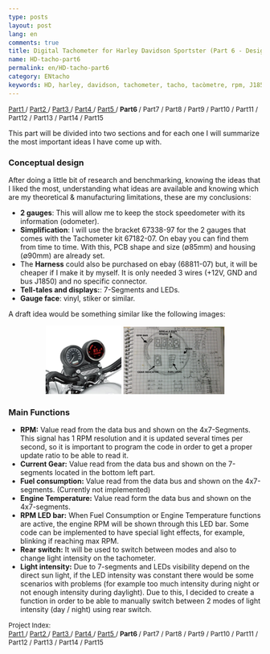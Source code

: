 ```yaml
---
type: posts
layout: post
lang: en
comments: true
title: Digital Tachometer for Harley Davidson Sportster (Part 6 - Design and functions)
name: HD-tacho-part6
permalink: en/HD-tacho-part6
category: ENtacho
keywords: HD, harley, davidson, tachometer, tacho, tacòmetre, rpm, J1850, design, functions
---
```

<p>
<font size="2"> 
<a href="/en/HD-tacho-part1">Part1 </a>/
<a href="/en/HD-tacho-part2"> Part2 </a>/
<a href="/en/HD-tacho-part3"> Part3 </a>/
<a href="/en/HD-tacho-part4"> Part4 </a>/
<a href="/en/HD-tacho-part5"> Part5 </a>/
<b> Part6 </b>/
 Part7 /
 Part8 /
 Part9 /
 Part10 /
 Part11 /
 Part12 /
 Part13 /
 Part14 /
 Part15
 </font>
</p>
This part will be divided into two sections and for each one I will summarize the most important ideas I have come up with.

### Conceptual design

After doing a little bit of research and benchmarking, knowing the ideas that I liked the most, understanding what ideas are available and knowing which are my theoretical & manufacturing limitations, these are my conclusions:<br>
- <b>2 gauges</b>: This will allow me to keep the stock speedometer with its information (odometer).<br>
- <b>Simplification</b>: I will use the bracket 67338-97 for the 2 gauges that comes with the Tachometer kit 67182-07. On ebay you can find them from time to time. With this, PCB shape and size (&#8709;85mm) and housing (&#8709;90mm) are already set.<br>
- The <b>Harness</b> could also be purchased on ebay (68811-07) but, it will be cheaper if I make it by myself. It is only needed 3 wires (+12V, GND and bus J1850) and no specific connector.<br>
- <b>Tell-tales and displays:</b>: 7-Segments and LEDs.<br>
- <b>Gauge face</b>: vinyl, stiker or similar.

A draft idea would be something similar like the following images:<br><center>
<img style="display:inline" src="/images/Part6/proto-disseny1.png" width="30%" alt="HD Sportster Tachometer. Source: Momex.cat" title="HD Sportster with double gauge">
<img style="display:inline" src="/images/Part6/proto-disseny.jpg" width="40%" alt="Draft. Source: Momex.cat" title="Draft">
</center>
<!--more-->

### Main Functions

- <b>RPM:</b> Value read from the data bus and shown on the 4x7-Segments. This signal has 1 RPM resolution and it is updated several times per second, so it is important to program the code in order to get a proper update ratio to be able to read it. <br>
- <b>Current Gear:</b> Value read from the data bus and shown on the 7-segments located in the bottom left part. <br>
- <b>Fuel consumption:</b> Value read from the data bus and shown on the 4x7-segments. (Currently not implemented)<br>
- <b>Engine Temperature:</b> Value read form the data bus and shown on the 4x7-segments. <br>
- <b>RPM LED bar:</b> When Fuel Consumption or Engine Temperature functions are active, the engine RPM will be shown through this LED bar. Some code can be implemented to have special light effects, for example, blinking if reaching max RPM.<br>
- <b>Rear switch:</b> It will be used to switch between modes and also to change light intensity on the tachometer.<br>
- <b>Light intensity:</b> Due to 7-segments and LEDs visibility depend on the direct sun light, if the LED intensity was constant there would be some scenarios with problems (for example too much intensity during night or not enough intensity during daylight). Due to this, I decided to create a function in order to be able to manually switch between 2 modes of light intensity (day / night) using rear switch.


<p>
<font size="2"> 
Project Index:<br>
<a href="/en/HD-tacho-part1">Part1 </a>/
<a href="/en/HD-tacho-part2"> Part2 </a>/
<a href="/en/HD-tacho-part3"> Part3 </a>/
<a href="/en/HD-tacho-part4"> Part4 </a>/
<a href="/en/HD-tacho-part5"> Part5 </a>/
<b> Part6 </b>/
 Part7 /
 Part8 /
 Part9 /
 Part10 /
 Part11 /
 Part12 /
 Part13 /
 Part14 /
 Part15
 </font>
</p>
